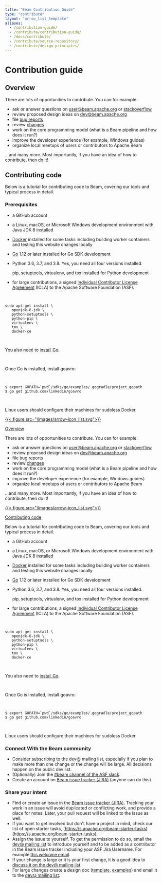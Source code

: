 ```yaml
---
title: "Beam Contribution Guide"
type: "contribute"
layout: "arrow_list_template"
aliases:
  - /contribution-guide/
  - /contribute/contribution-guide/
  - /docs/contribute/
  - /contribute/source-repository/
  - /contribute/design-principles/
---
```


<!--
Licensed under the Apache License, Version 2.0 (the "License");
you may not use this file except in compliance with the License.
You may obtain a copy of the License at

http://www.apache.org/licenses/LICENSE-2.0

Unless required by applicable law or agreed to in writing, software
distributed under the License is distributed on an "AS IS" BASIS,
WITHOUT WARRANTIES OR CONDITIONS OF ANY KIND, either express or implied.
See the License for the specific language governing permissions and
limitations under the License.
-->

# Contribution guide

<div class="arrow-lists-desktop">

## Overview

There are lots of opportunities to contribute. You can for example:

- ask or answer questions on [user@beam.apache.org](/community/contact-us/) or
  [stackoverflow](https://stackoverflow.com/questions/tagged/apache-beam)
- review proposed design ideas on [dev@beam.apache.org](/community/contact-us/)
- file [bug reports](https://issues.apache.org/jira/projects/BEAM/issues)
- review [changes](https://github.com/apache/beam/pulls)
- work on the core programming model (what is a Beam pipeline and how does it
  run?)
- improve the developer experience (for example, Windows guides)
- organize local meetups of users or contributors to Apache Beam

...and many more. Most importantly, if you have an idea of how to contribute, then do it!

## Contributing code

Below is a tutorial for contributing code to Beam, covering our tools and typical process in
detail.

### Prerequisites

- a GitHub account
- a Linux, macOS, or Microsoft Windows development environment with Java JDK 8 installed
- [Docker](https://www.docker.com/) installed for some tasks including building worker containers and testing this website
  changes locally
- [Go](https://golang.org) 1.12 or later installed for Go SDK development
- Python 3.6, 3.7, and 3.8. Yes, you need all four versions installed.

  pip, setuptools, virtualenv, and tox installed for Python development

- for large contributions, a signed [Individual Contributor License
  Agreement](https://www.apache.org/licenses/icla.pdf) (ICLA) to the Apache
  Software Foundation (ASF).

</br>

```
sudo apt-get install \
   openjdk-8-jdk \
   python-setuptools \
   python-pip \
   virtualenv \
   tox \
   docker-ce
```

</br>

You also need to [install Go](https://golang.org/doc/install).

</br>

Once Go is installed, install goavro:

</br>

```
$ export GOPATH=`pwd`/sdks/go/examples/.gogradle/project_gopath
$ go get github.com/linkedin/goavro
```

</br>

Linux users should configure their machines for sudoless Docker.

</div>

<div class="arrow-lists-mobile">

 <a class="arrow-list-header" data-toggle="collapse" href="#collapseOverview" role="button" aria-expanded="false" aria-controls="collapseOverview">
  {{< figure src="/images/arrow-icon_list.svg">}}

Overview

  </a>

<div class="collapse" id="collapseOverview">

There are lots of opportunities to contribute. You can for example:

- ask or answer questions on [user@beam.apache.org](/community/contact-us/) or
  [stackoverflow](https://stackoverflow.com/questions/tagged/apache-beam)
- review proposed design ideas on [dev@beam.apache.org](/community/contact-us/)
- file [bug reports](https://issues.apache.org/jira/projects/BEAM/issues)
- review [changes](https://github.com/apache/beam/pulls)
- work on the core programming model (what is a Beam pipeline and how does it
  run?)
- improve the developer experience (for example, Windows guides)
- organize local meetups of users or contributors to Apache Beam

...and many more. Most importantly, if you have an idea of how to contribute, then do it!

</div>

<a class="arrow-list-header" data-toggle="collapse" href="#collapseContributing" role="button" aria-expanded="false" aria-controls="collapseContributing">
   {{< figure src="/images/arrow-icon_list.svg">}}

Contributing code

  </a>

<div class="collapse" id="collapseContributing">

Below is a tutorial for contributing code to Beam, covering our tools and typical process in
detail.

- a GitHub account
- a Linux, macOS, or Microsoft Windows development environment with Java JDK 8 installed
- [Docker](https://www.docker.com/) installed for some tasks including building worker containers and testing this website
  changes locally
- [Go](https://golang.org) 1.12 or later installed for Go SDK development
- Python 3.6, 3.7, and 3.8. Yes, you need all four versions installed.

  pip, setuptools, virtualenv, and tox installed for Python development

- for large contributions, a signed [Individual Contributor License
  Agreement](https://www.apache.org/licenses/icla.pdf) (ICLA) to the Apache
  Software Foundation (ASF).

</div>

</br>

```
sudo apt-get install \
   openjdk-8-jdk \
   python-setuptools \
   python-pip \
   virtualenv \
   tox \
   docker-ce
```

</br>

You also need to [install Go](https://golang.org/doc/install).

</br>

Once Go is installed, install goavro:

</br>

```
$ export GOPATH=`pwd`/sdks/go/examples/.gogradle/project_gopath
$ go get github.com/linkedin/goavro
```

</br>

Linux users should configure their machines for sudoless Docker.

</div>

### Connect With the Beam community

- Consider subscribing to the [dev@ mailing list](/community/contact-us/), especially
  if you plan to make more than one change or the change will be large. All decisions happen on the
  public dev list.
- (Optionally) Join the [#beam channel of the ASF slack](/community/contact-us/).
- Create an account on [Beam issue tracker (JIRA)](https://issues.apache.org/jira/projects/BEAM/issues)
  (anyone can do this).

### Share your intent

- Find or create an issue in the [Beam issue tracker (JIRA)](https://issues.apache.org/jira/projects/BEAM/issues).
  Tracking your work in an issue will avoid duplicated or conflicting work, and provide
  a place for notes. Later, your pull request will be linked to the issue as well.
- If you want to get involved but don't have a project in mind, check our list of open starter tasks,
  [https://s.apache.org/beam-starter-tasks](https://s.apache.org/beam-starter-tasks).
- Assign the issue to yourself. To get the permission to do so, email
  the [dev@ mailing list](/community/contact-us)
  to introduce yourself and to be added as a contributor in the Beam issue tracker including your
  ASF Jira Username. For example [this welcome email](https://lists.apache.org/thread.html/e6018c2aaf7dc7895091434295e5b0fafe192b975e3e3761fcf0cda7@%3Cdev.beam.apache.org%3E).
- If your change is large or it is your first change, it is a good idea to
  [discuss it on the dev@ mailing list](/community/contact-us/).
- For large changes create a design doc
  ([template](https://s.apache.org/beam-design-doc-template),
  [examples](https://s.apache.org/beam-design-docs)) and email it to the [dev@ mailing list](/community/contact-us).
